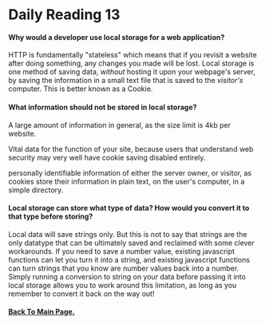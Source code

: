 # Daily Reading 13




#### Why would a developer use local storage for a web application?

HTTP is fundamentally "stateless" which means that if you revisit a website after doing something, any changes you made will be lost. Local storage is one method of saving data, *without* hosting it upon your webpage's server, by saving the information in a small text file that is saved to the *visitor's* computer. This is better known as a Cookie.

#### What information should not be stored in local storage?

A large amount of information in general, as the size limit is 4kb per website.

Vital data for the function of your site, because users that understand web security may very well have cookie saving disabled entirely.

personally identifiable information of either the server owner, or visitor, as cookies store their information in plain text, on the user's computer, in a simple directory.

#### Local storage can store what type of data? How would you convert it to that type before storing?

Local data will save strings only. But this is not to say that strings are the only datatype that can be ultimately saved and reclaimed with some clever workarounds. If you need to save a number value, existing javascript functions can let you turn it into a string, and existing javascript functions can turn strings that you know are number values back into a number. Simply running a conversion to string on your data before passing it into local storage allows you to work around this limitation, as long as you remember to convert it back on the way out!

#### [Back To Main Page.](https://colorinvert.github.io/reading-notes/)